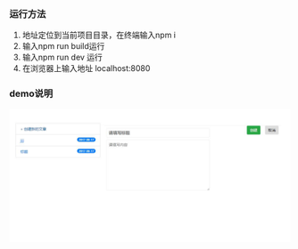 ### 运行方法
1. 地址定位到当前项目目录，在终端输入npm i
2. 输入npm run build运行
3. 输入npm run dev 运行 
4. 在浏览器上输入地址 localhost:8080
### demo说明
![creat new article](https://raw.githubusercontent.com/like333/ReactDemo/master/components/demoShow/%E5%88%9B%E5%BB%BA%E6%96%B0%E7%9A%84%E6%96%87%E7%AB%A0.jpg)